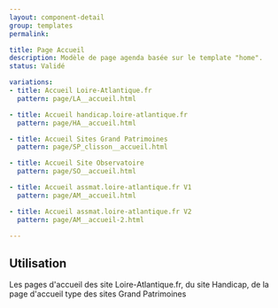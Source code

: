 ```yaml
---
layout: component-detail
group: templates
permalink:

title: Page Accueil
description: Modèle de page agenda basée sur le template "home".
status: Validé

variations:
- title: Accueil Loire-Atlantique.fr
  pattern: page/LA__accueil.html

- title: Accueil handicap.loire-atlantique.fr
  pattern: page/HA__accueil.html

- title: Accueil Sites Grand Patrimoines
  pattern: page/SP_clisson__accueil.html

- title: Accueil Site Observatoire
  pattern: page/SO__accueil.html

- title: Accueil assmat.loire-atlantique.fr V1
  pattern: page/AM__accueil.html

- title: Accueil assmat.loire-atlantique.fr V2
  pattern: page/AM__accueil-2.html

---
```

## Utilisation

Les pages d'accueil des site Loire-Atlantique.fr, du site Handicap, de la page d'accueil type des sites Grand Patrimoines

